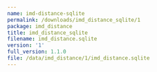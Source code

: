 ```yaml
---
name: imd-distance-sqlite
permalink: /downloads/imd_distance_sqlite/1
package: imd_distance
title: imd_distance_sqlite
filename: imd_distance.sqlite
version: '1'
full_version: 1.1.0
file: /data/imd_distance/1/imd_distance.sqlite
---
```

